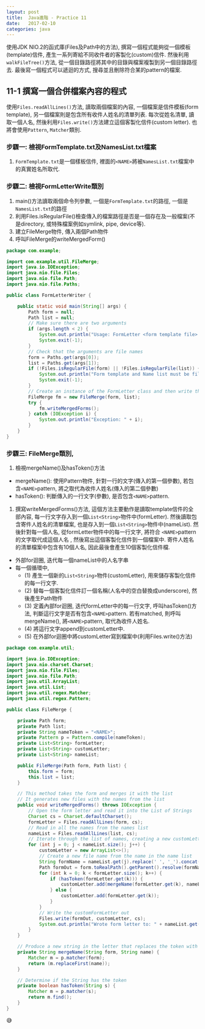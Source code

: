 ```yaml
---
layout:	post
title:	Java進階 - Practice 11
date:	2017-02-10
categories: java
---
```


使用JDK NIO.2的函式庫(Files及Path中的方法), 撰寫一個程式能夠從一個模板(template)信件, 產生一系列寄給不同收件者的客製化(custom)信件. 然後利用`walkFileTree()`方法, 從一個目錄路徑將其中的目錄與檔案複製到另一個目錄路徑去. 最後寫一個程式可以遞迴的方式, 搜尋並且刪除符合某的pattern的檔案.

## 11-1 撰寫一個合併檔案內容的程式

使用`Files.readAllLines()`方法, 讀取兩個檔案的內容, 一個檔案是信件模板(form template), 另一個檔案則是包含所有收件人姓名的清單列表. 每次從姓名清單, 讀取一個人名, 然後利用`Files.write()`方法建立這個客製化信件(custom letter). 也將會使用`Pattern`, `Matcher`類別.

### 步驟一:  檢視FormTemplate.txt及NamesList.txt檔案

1. `FormTemplate.txt`是一個樣板信件, 裡面的`<NAME>`將被`NamesList.txt`檔案中的真實姓名所取代. 


### 步驟二:  檢視FormLetterWrite類別

1. main()方法讀取兩個命令列參數, 一個是`FormTemplate.txt`的路徑, 一個是`NamesList.txt`的路徑
1. 利用Files.isRegularFile()檢查傳入的檔案路徑是否是一個存在及一般檔案(不是directory, 或特殊檔案例如symlink, pipe, device等).
1. 建立FileMerge物件, 傳入兩個Path物件
1. 呼叫FileMerge的writeMergedForm()

```java
package com.example;

import com.example.util.FileMerge;
import java.io.IOException;
import java.nio.file.Files;
import java.nio.file.Path;
import java.nio.file.Paths;

public class FormLetterWriter {

    public static void main(String[] args) {
        Path form = null;
        Path list = null;
        // Make sure there are two arguments
        if (args.length < 2) {
            System.out.println("Usage: FormLetter <form template file> <name list file>");
            System.exit(-1);
        }
        // Check that the arguments are file names
        form = Paths.get(args[0]);
        list = Paths.get(args[1]);
        if (!Files.isRegularFile(form) || !Files.isRegularFile(list)) {
            System.out.println("Form template and Name list must be files");
            System.exit(-1);
        }
        // Create an instance of the FormLetter class and then write the forms
        FileMerge fm = new FileMerge(form, list);
        try {
            fm.writeMergedForms();
        } catch (IOException i) {
            System.out.println("Exception: " + i);
        }
    }
}

```

### 步驟三:  FileMerge類別, 

1. 檢視mergeName()及hasToken()方法
  - mergeName(): 使用Pattern物件, 針對一行的文字(傳入的第一個參數), 若包含`<NAME>`pattern, 將之取代為收件人姓名(傳入的第二個參數)
  - hasToken(): 判斷傳入的一行文字(參數), 是否包含`<NAME>`pattern.

1. 撰寫writeMergedForms()方法, 這個方法主要動作是讀取template信件的全部內容, 每一行文字存入到一個`List<String>`物件中(formLetter). 
然後讀取包含寄件人姓名的清單檔案, 也是存入到一個`List<String>`物件中(nameList). 然後針對每一個人名, 從formLetter物件中的每一行文字, 將符合 `<NAME>`pattern的文字取代成這個人名
, 然後寫出這個客製化信件到一個檔案中. 寄件人姓名的清單檔案中包含有10個人名, 因此最後會產生10個客製化信件檔.
  - 外部for迴圈, 迭代每一個nameList中的人名字串
  - 每一個循環中, 
    * (1) 產生一個新的`List<String>`物件(customLetter), 用來儲存客製化信件的每一行文字. 
    * (2) 替每一個客製化信件訂一個名稱(人名中的空白替換成underscore), 然後產生Path物件 
    * (3) 定義內部for迴圈, 迭代formLetter中的每一行文字, 呼叫hasToken()方法, 判斷這行文字是否有包含`<NAME>`pattern. 若有matched, 則呼叫mergeName(), 將`<NAME>`pattern, 取代為收件人姓名. 
    * (4) 將這行文字append到customLetter中. 
    * (5) 在外部for迴圈中將customLetter寫到檔案中(利用Files.write()方法)


```java
package com.example.util;

import java.io.IOException;
import java.nio.charset.Charset;
import java.nio.file.Files;
import java.nio.file.Path;
import java.util.ArrayList;
import java.util.List;
import java.util.regex.Matcher;
import java.util.regex.Pattern;

public class FileMerge {

    private Path form;
    private Path list;
    private String nameToken = "<NAME>";
    private Pattern p = Pattern.compile(nameToken);
    private List<String> formLetter;
    private List<String> customLetter;
    private List<String> nameList;

    public FileMerge(Path form, Path list) {
        this.form = form;
        this.list = list;
    }

    // This method takes the form and merges it with the list
    // It generates new files with the names from the list
    public void writeMergedForms() throws IOException {
        // Open the form letter and read it into the List of Strings
        Charset cs = Charset.defaultCharset();
        formLetter = Files.readAllLines(form, cs);
        // Read in all the names from the names list
        nameList = Files.readAllLines(list, cs);
        // Iterate through the list of names, creating a new customLetter each time
        for (int j = 0; j < nameList.size(); j++) {
            customLetter = new ArrayList<>();
            // Create a new file name from the name in the name list
            String formName = nameList.get(j).replace(' ', '_').concat(".txt");
            Path formOut = form.toRealPath().getParent().resolve(formName);
            for (int k = 0; k < formLetter.size(); k++) {
                if (hasToken(formLetter.get(k))) {
                    customLetter.add(mergeName(formLetter.get(k), nameList.get(j)));
                } else {
                    customLetter.add(formLetter.get(k));
                }
            }
            // Write the customFormLetter out
            Files.write(formOut, customLetter, cs);
            System.out.println("Wrote form letter to: " + nameList.get(j));
        }
    }

    // Produce a new string in the letter that replaces the token with the name
    private String mergeName(String form, String name) {
        Matcher m = p.matcher(form);
        return (m.replaceFirst(name));
    }

    // Determine if the String has the token
    private boolean hasToken(String s) {
        Matcher m = p.matcher(s);
        return m.find();
    }
}
```




:sweat_smile:

